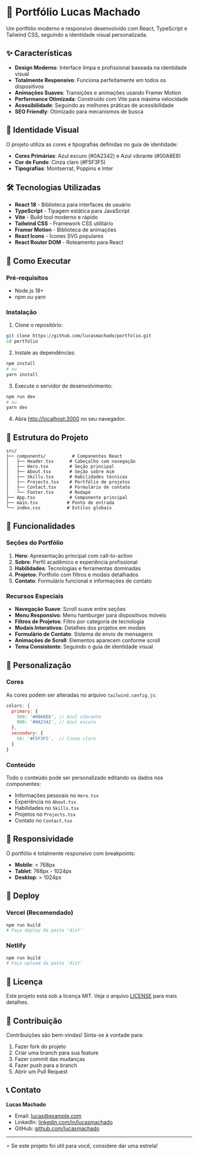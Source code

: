 # 🚀 Portfólio Lucas Machado

Um portfólio moderno e responsivo desenvolvido com React, TypeScript e Tailwind CSS, seguindo a identidade visual personalizada.

## ✨ Características

- **Design Moderno**: Interface limpa e profissional baseada na identidade visual
- **Totalmente Responsivo**: Funciona perfeitamente em todos os dispositivos
- **Animações Suaves**: Transições e animações usando Framer Motion
- **Performance Otimizada**: Construído com Vite para máxima velocidade
- **Acessibilidade**: Seguindo as melhores práticas de acessibilidade
- **SEO Friendly**: Otimizado para mecanismos de busca

## 🎨 Identidade Visual

O projeto utiliza as cores e tipografias definidas no guia de identidade:
- **Cores Primárias**: Azul escuro (#0A2342) e Azul vibrante (#00A8E8)
- **Cor de Fundo**: Cinza claro (#F5F3F5)
- **Tipografias**: Montserrat, Poppins e Inter

## 🛠️ Tecnologias Utilizadas

- **React 18** - Biblioteca para interfaces de usuário
- **TypeScript** - Tipagem estática para JavaScript
- **Vite** - Build tool moderno e rápido
- **Tailwind CSS** - Framework CSS utilitário
- **Framer Motion** - Biblioteca de animações
- **React Icons** - Ícones SVG populares
- **React Router DOM** - Roteamento para React

## 🚀 Como Executar

### Pré-requisitos
- Node.js 18+ 
- npm ou yarn

### Instalação

1. Clone o repositório:
```bash
git clone https://github.com/lucasmachado/portfolio.git
cd portfolio
```

2. Instale as dependências:
```bash
npm install
# ou
yarn install
```

3. Execute o servidor de desenvolvimento:
```bash
npm run dev
# ou
yarn dev
```

4. Abra [http://localhost:3000](http://localhost:3000) no seu navegador.

## 📁 Estrutura do Projeto

```
src/
├── components/          # Componentes React
│   ├── Header.tsx      # Cabeçalho com navegação
│   ├── Hero.tsx        # Seção principal
│   ├── About.tsx       # Seção sobre mim
│   ├── Skills.tsx      # Habilidades técnicas
│   ├── Projects.tsx    # Portfólio de projetos
│   ├── Contact.tsx     # Formulário de contato
│   └── Footer.tsx      # Rodapé
├── App.tsx             # Componente principal
├── main.tsx           # Ponto de entrada
└── index.css          # Estilos globais
```

## 🎯 Funcionalidades

### Seções do Portfólio

1. **Hero**: Apresentação principal com call-to-action
2. **Sobre**: Perfil acadêmico e experiência profissional
3. **Habilidades**: Tecnologias e ferramentas dominadas
4. **Projetos**: Portfolio com filtros e modais detalhados
5. **Contato**: Formulário funcional e informações de contato

### Recursos Especiais

- **Navegação Suave**: Scroll suave entre seções
- **Menu Responsivo**: Menu hamburger para dispositivos móveis
- **Filtros de Projetos**: Filtro por categoria de tecnologia
- **Modais Interativos**: Detalhes dos projetos em modais
- **Formulário de Contato**: Sistema de envio de mensagens
- **Animações de Scroll**: Elementos aparecem conforme scroll
- **Tema Consistente**: Seguindo o guia de identidade visual

## 🎨 Personalização

### Cores
As cores podem ser alteradas no arquivo `tailwind.config.js`:

```javascript
colors: {
  primary: {
    500: '#00A8E8', // Azul vibrante
    900: '#0A2342', // Azul escuro
  },
  secondary: {
    50: '#F5F3F5',  // Cinza claro
  }
}
```

### Conteúdo
Todo o conteúdo pode ser personalizado editando os dados nos componentes:
- Informações pessoais no `Hero.tsx`
- Experiência no `About.tsx`
- Habilidades no `Skills.tsx`
- Projetos no `Projects.tsx`
- Contato no `Contact.tsx`

## 📱 Responsividade

O portfólio é totalmente responsivo com breakpoints:
- **Mobile**: < 768px
- **Tablet**: 768px - 1024px
- **Desktop**: > 1024px

## 🚀 Deploy

### Vercel (Recomendado)
```bash
npm run build
# Faça deploy da pasta 'dist'
```

### Netlify
```bash
npm run build
# Faça upload da pasta 'dist'
```

## 📄 Licença

Este projeto está sob a licença MIT. Veja o arquivo [LICENSE](LICENSE) para mais detalhes.

## 🤝 Contribuição

Contribuições são bem-vindas! Sinta-se à vontade para:
1. Fazer fork do projeto
2. Criar uma branch para sua feature
3. Fazer commit das mudanças
4. Fazer push para a branch
5. Abrir um Pull Request

## 📞 Contato

**Lucas Machado**
- Email: lucas@example.com
- LinkedIn: [linkedin.com/in/lucasmachado](https://linkedin.com/in/lucasmachado)
- GitHub: [github.com/lucasmachado](https://github.com/lucasmachado)

---

⭐ Se este projeto foi útil para você, considere dar uma estrela!

